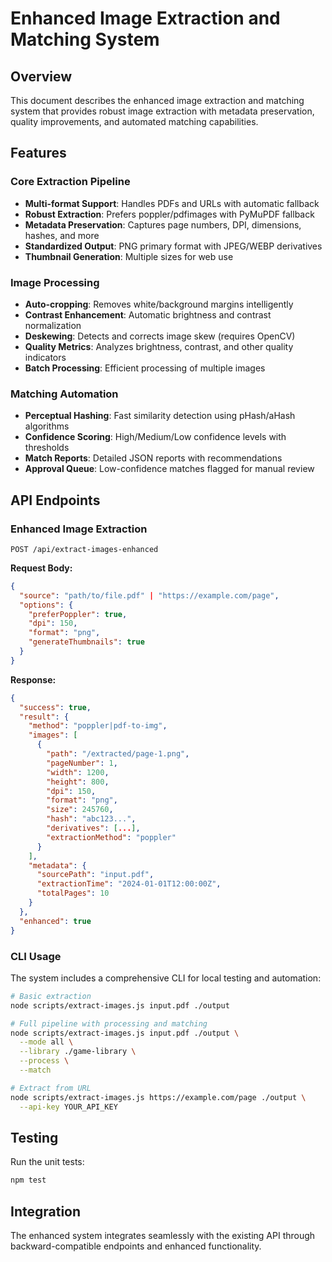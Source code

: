 # Enhanced Image Extraction and Matching System

## Overview

This document describes the enhanced image extraction and matching system that provides robust image extraction with metadata preservation, quality improvements, and automated matching capabilities.

## Features

### Core Extraction Pipeline
- **Multi-format Support**: Handles PDFs and URLs with automatic fallback
- **Robust Extraction**: Prefers poppler/pdfimages with PyMuPDF fallback
- **Metadata Preservation**: Captures page numbers, DPI, dimensions, hashes, and more
- **Standardized Output**: PNG primary format with JPEG/WEBP derivatives
- **Thumbnail Generation**: Multiple sizes for web use

### Image Processing
- **Auto-cropping**: Removes white/background margins intelligently
- **Contrast Enhancement**: Automatic brightness and contrast normalization
- **Deskewing**: Detects and corrects image skew (requires OpenCV)
- **Quality Metrics**: Analyzes brightness, contrast, and other quality indicators
- **Batch Processing**: Efficient processing of multiple images

### Matching Automation
- **Perceptual Hashing**: Fast similarity detection using pHash/aHash algorithms
- **Confidence Scoring**: High/Medium/Low confidence levels with thresholds
- **Match Reports**: Detailed JSON reports with recommendations
- **Approval Queue**: Low-confidence matches flagged for manual review

## API Endpoints

### Enhanced Image Extraction
```
POST /api/extract-images-enhanced
```

**Request Body:**
```json
{
  "source": "path/to/file.pdf" | "https://example.com/page",
  "options": {
    "preferPoppler": true,
    "dpi": 150,
    "format": "png",
    "generateThumbnails": true
  }
}
```

**Response:**
```json
{
  "success": true,
  "result": {
    "method": "poppler|pdf-to-img",
    "images": [
      {
        "path": "/extracted/page-1.png",
        "pageNumber": 1,
        "width": 1200,
        "height": 800,
        "dpi": 150,
        "format": "png",
        "size": 245760,
        "hash": "abc123...",
        "derivatives": [...],
        "extractionMethod": "poppler"
      }
    ],
    "metadata": {
      "sourcePath": "input.pdf",
      "extractionTime": "2024-01-01T12:00:00Z",
      "totalPages": 10
    }
  },
  "enhanced": true
}
```

### CLI Usage

The system includes a comprehensive CLI for local testing and automation:

```bash
# Basic extraction
node scripts/extract-images.js input.pdf ./output

# Full pipeline with processing and matching
node scripts/extract-images.js input.pdf ./output \
  --mode all \
  --library ./game-library \
  --process \
  --match

# Extract from URL
node scripts/extract-images.js https://example.com/page ./output \
  --api-key YOUR_API_KEY
```

## Testing

Run the unit tests:

```bash
npm test
```

## Integration

The enhanced system integrates seamlessly with the existing API through backward-compatible endpoints and enhanced functionality.